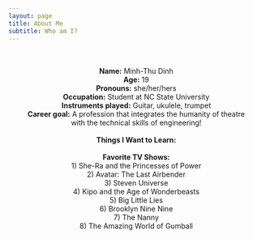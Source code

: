 ```yaml
---
layout: page
title: About Me
subtitle: Who am I?
---
```

<p style="text-align: center;">
<br>
<br>
<strong>Name:</strong> Minh-Thu Dinh<br>
<strong>Age:</strong> 19<br>
<strong>Pronouns:</strong> she/her/hers<br>
<strong>Occupation:</strong> Student at NC State University<br>
<strong>Instruments played:</strong> Guitar, ukulele, trumpet<br>
<strong>Career goal:</strong> A profession that integrates the humanity of theatre
<br> with the technical skills of engineering!<br>
<br>
<strong>Things I Want to Learn:</strong><br>
<br>
<!-- (I want to make this into clickable images somehow?) -->
<strong>Favorite TV Shows:</strong><br>
1) She-Ra and the Princesses of Power<br>
2) Avatar: The Last Airbender<br>
3) Steven Universe<br>
4) Kipo and the Age of Wonderbeasts<br>
5) Big Little Lies<br>
6) Brooklyn Nine Nine<br>
7) The Nanny<br>
8) The Amazing World of Gumball<br>
</p>
